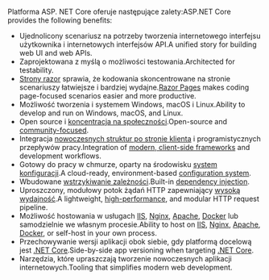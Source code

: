 <span data-ttu-id="888fc-101">Platforma ASP. NET Core oferuje następujące zalety:</span><span class="sxs-lookup"><span data-stu-id="888fc-101">ASP.NET Core provides the following benefits:</span></span>

* <span data-ttu-id="888fc-102">Ujednolicony scenariusz na potrzeby tworzenia internetowego interfejsu użytkownika i internetowych interfejsów API.</span><span class="sxs-lookup"><span data-stu-id="888fc-102">A unified story for building web UI and web APIs.</span></span>
* <span data-ttu-id="888fc-103">Zaprojektowana z myślą o możliwości testowania.</span><span class="sxs-lookup"><span data-stu-id="888fc-103">Architected for testability.</span></span>
* <span data-ttu-id="888fc-104">[Strony razor](xref:razor-pages/index) sprawia, że kodowania skoncentrowane na stronie scenariuszy łatwiejsze i bardziej wydajne.</span><span class="sxs-lookup"><span data-stu-id="888fc-104">[Razor Pages](xref:razor-pages/index) makes coding page-focused scenarios easier and more productive.</span></span>
* <span data-ttu-id="888fc-105">Możliwość tworzenia i systemem Windows, macOS i Linux.</span><span class="sxs-lookup"><span data-stu-id="888fc-105">Ability to develop and run on Windows, macOS, and Linux.</span></span>
* <span data-ttu-id="888fc-106">Open source i [koncentracja na społeczności](https://live.asp.net/).</span><span class="sxs-lookup"><span data-stu-id="888fc-106">Open-source and [community-focused](https://live.asp.net/).</span></span>
* <span data-ttu-id="888fc-107">Integracja [nowoczesnych struktur po stronie klienta](xref:blazor/index) i programistycznych przepływów pracy.</span><span class="sxs-lookup"><span data-stu-id="888fc-107">Integration of [modern, client-side frameworks](xref:blazor/index) and development workflows.</span></span>
* <span data-ttu-id="888fc-108">Gotowy do pracy w chmurze, oparty na środowisku [system konfiguracji](xref:fundamentals/configuration/index).</span><span class="sxs-lookup"><span data-stu-id="888fc-108">A cloud-ready, environment-based [configuration system](xref:fundamentals/configuration/index).</span></span>
* <span data-ttu-id="888fc-109">Wbudowane [wstrzykiwanie zależności](xref:fundamentals/dependency-injection).</span><span class="sxs-lookup"><span data-stu-id="888fc-109">Built-in [dependency injection](xref:fundamentals/dependency-injection).</span></span>
* <span data-ttu-id="888fc-110">Uproszczony, modułowy potok żądań HTTP zapewniający [wysoką wydajność](https://github.com/aspnet/benchmarks).</span><span class="sxs-lookup"><span data-stu-id="888fc-110">A lightweight, [high-performance](https://github.com/aspnet/benchmarks), and modular HTTP request pipeline.</span></span>
* <span data-ttu-id="888fc-111">Możliwość hostowania w usługach [IIS](xref:host-and-deploy/iis/index), [Nginx](xref:host-and-deploy/linux-nginx), [Apache](xref:host-and-deploy/linux-apache), [Docker](xref:host-and-deploy/docker/index) lub samodzielnie we własnym procesie.</span><span class="sxs-lookup"><span data-stu-id="888fc-111">Ability to host on [IIS](xref:host-and-deploy/iis/index), [Nginx](xref:host-and-deploy/linux-nginx), [Apache](xref:host-and-deploy/linux-apache), [Docker](xref:host-and-deploy/docker/index), or self-host in your own process.</span></span>
* <span data-ttu-id="888fc-112">Przechowywanie wersji aplikacji obok siebie, gdy platformą docelową jest [.NET Core](/dotnet/articles/standard/choosing-core-framework-server).</span><span class="sxs-lookup"><span data-stu-id="888fc-112">Side-by-side app versioning when targeting [.NET Core](/dotnet/articles/standard/choosing-core-framework-server).</span></span>
* <span data-ttu-id="888fc-113">Narzędzia, które upraszczają tworzenie nowoczesnych aplikacji internetowych.</span><span class="sxs-lookup"><span data-stu-id="888fc-113">Tooling that simplifies modern web development.</span></span>
